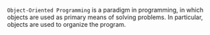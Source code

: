 `Object-Oriented Programming` is a paradigm in programming, in which objects are used as primary means of solving problems. In particular, objects are used to organize the program.
